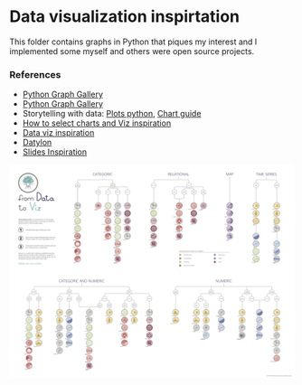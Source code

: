 # Data visualization inspirtation
This folder contains graphs in Python that piques my interest and I implemented some myself and others were open source projects.

### References
- [Python Graph Gallery](https://python-graph-gallery.com/)
- [Python Graph Gallery](https://github.com/holtzy/The-Python-Graph-Gallery/tree/master/src/notebooks)
- Storytelling with data: [Plots python](https://github.com/empathy87/storytelling-with-data), [Chart guide](https://www.storytellingwithdata.com/chart-guide)
- [How to select charts and Viz inspiration](https://www.data-to-viz.com/#explore)
- [Data viz inspiration](https://www.dataviz-inspiration.com/?tools=python)
- [Datylon](https://insights.datylon.com/inspiration)
- [Slides Inspiration](https://www.slidestart.com/slides)

<img src="./2_imgs/poster_small.png">